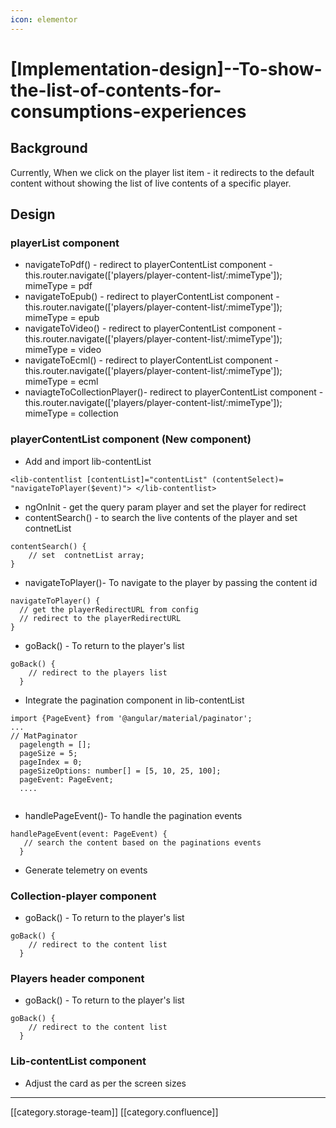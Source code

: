 ```yaml
---
icon: elementor
---
```


# \[Implementation-design]--To-show-the-list-of-contents-for-consumptions-experiences

## Background

Currently, When we click on the player list item - it redirects to the default content without showing the list of live contents of a specific player.

## Design

### playerList component

* navigateToPdf() - redirect to playerContentList component - this.router.navigate(\['players/player-content-list/:mimeType']); mimeType = pdf
* navigateToEpub() - redirect to playerContentList component - this.router.navigate(\['players/player-content-list/:mimeType']); mimeType = epub
* navigateToVideo() - redirect to playerContentList component - this.router.navigate(\['players/player-content-list/:mimeType']); mimeType = video
* navigateToEcml() - redirect to playerContentList component - this.router.navigate(\['players/player-content-list/:mimeType']); mimeType = ecml
* naviagteToCollectionPlayer()- redirect to playerContentList component - this.router.navigate(\['players/player-content-list/:mimeType']); mimeType = collection

### playerContentList component (New component)

* Add and import lib-contentList

```
<lib-contentlist [contentList]="contentList" (contentSelect)= "navigateToPlayer($event)"> </lib-contentlist>
```

* ngOnInit - get the query param player and set the player for redirect
* contentSearch() - to search the live contents of the player and set contnetList

```
contentSearch() {
    // set  contnetList array;
}
```

* navigateToPlayer()- To navigate to the player by passing the content id

```
navigateToPlayer() {
  // get the playerRedirectURL from config
  // redirect to the playerRedirectURL
}
```

* goBack() - To return to the player's list

```
goBack() {
    // redirect to the players list
  }
```

* Integrate the pagination component in lib-contentList

```
import {PageEvent} from '@angular/material/paginator';
...
// MatPaginator
  pagelength = [];
  pageSize = 5;
  pageIndex = 0;
  pageSizeOptions: number[] = [5, 10, 25, 100];
  pageEvent: PageEvent;
  ....
  
```

* handlePageEvent()- To handle the pagination events

```
handlePageEvent(event: PageEvent) {
   // search the content based on the paginations events
  }
```

* Generate telemetry on events

### Collection-player component

* goBack() - To return to the player's list

```
goBack() {
    // redirect to the content list
  }
```

### Players header component

* goBack() - To return to the player's list

```
goBack() {
    // redirect to the content list
  }
```

### Lib-contentList component

* Adjust the card as per the screen sizes

***

\[\[category.storage-team]] \[\[category.confluence]]
